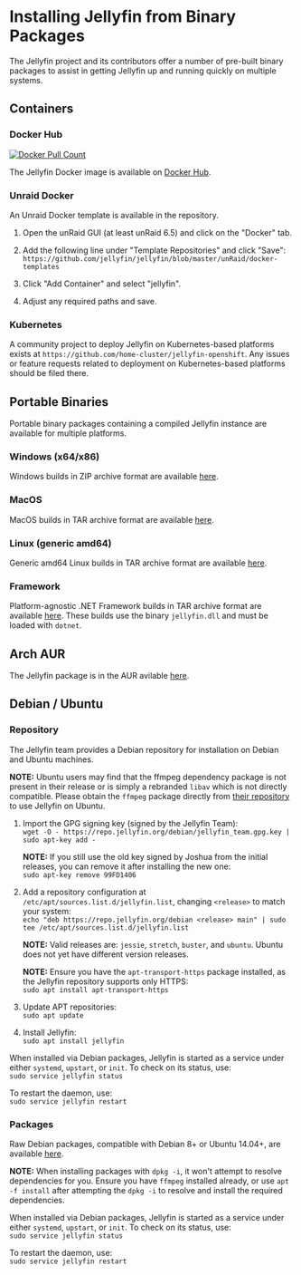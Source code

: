 # Installing Jellyfin from Binary Packages

The Jellyfin project and its contributors offer a number of pre-built binary packages to assist in getting Jellyfin up and running quickly on multiple systems.

## Containers

### Docker Hub

<a href="https://hub.docker.com/r/jellyfin/jellyfin"><img alt="Docker Pull Count" src="https://img.shields.io/docker/pulls/jellyfin/jellyfin.svg"></a>

The Jellyfin Docker image is available on [Docker Hub](https://hub.docker.com/r/jellyfin/jellyfin/).

### Unraid Docker

An Unraid Docker template is available in the repository.

1. Open the unRaid GUI (at least unRaid 6.5) and click on the "Docker" tab.

1. Add the following line under "Template Repositories" and click "Save":  
    `https://github.com/jellyfin/jellyfin/blob/master/unRaid/docker-templates`

1. Click "Add Container" and select "jellyfin".

1. Adjust any required paths and save.

### Kubernetes

A community project to deploy Jellyfin on Kubernetes-based platforms exists at `https://github.com/home-cluster/jellyfin-openshift`.
Any issues or feature requests related to deployment on Kubernetes-based platforms should be filed there.

## Portable Binaries

Portable binary packages containing a compiled Jellyfin instance are available for multiple platforms.

### Windows (x64/x86)

Windows builds in ZIP archive format are available [here](https://repo.jellyfin.org/releases/server/windows).

### MacOS

MacOS builds in TAR archive format are available [here](https://repo.jellyfin.org/releases/server/macos).

### Linux (generic amd64)

Generic amd64 Linux builds in TAR archive format are available [here](https://repo.jellyfin.org/releases/server/linux).

### Framework

Platform-agnostic .NET Framework builds in TAR archive format are available [here](https://repo.jellyfin.org/releases/server/windows). These builds use the binary `jellyfin.dll` and must be loaded with `dotnet`.

## Arch AUR

The Jellyfin package is in the AUR avilable [here](https://aur.archlinux.org/packages/jellyfin-git/).

## Debian / Ubuntu

### Repository

The Jellyfin team provides a Debian repository for installation on Debian and Ubuntu machines.

**NOTE:** Ubuntu users may find that the ffmpeg dependency package is not present in their release or is simply a rebranded `libav` which is not directly compatible. Please obtain the `ffmpeg` package directly from [their repository](https://ffmpeg.org/) to use Jellyfin on Ubuntu.

1. Import the GPG signing key (signed by the Jellyfin Team):  
    `wget -O - https://repo.jellyfin.org/debian/jellyfin_team.gpg.key | sudo apt-key add -`

    **NOTE:** If you still use the old key signed by Joshua from the initial releases, you can remove it after installing the new one:  
        `sudo apt-key remove 99FD1406`

1. Add a repository configuration at `/etc/apt/sources.list.d/jellyfin.list`, changing `<release>` to match your system:  
    `echo "deb https://repo.jellyfin.org/debian <release> main" | sudo tee /etc/apt/sources.list.d/jellyfin.list`

    **NOTE:** Valid releases are: `jessie`, `stretch`, `buster`, and `ubuntu`. Ubuntu does not yet have different version releases.

    **NOTE:** Ensure you have the `apt-transport-https` package installed, as the Jellyfin repository supports only HTTPS:  
        `sudo apt install apt-transport-https`

1. Update APT repositories:  
    `sudo apt update`

1. Install Jellyfin:  
    `sudo apt install jellyfin`

When installed via Debian packages, Jellyfin is started as a service under either `systemd`, `upstart`, or `init`. To check on its status, use:  
`sudo service jellyfin status`

To restart the daemon, use:  
`sudo service jellyfin restart`

### Packages

Raw Debian packages, compatible with Debian 8+ or Ubuntu 14.04+, are available [here](https://repo.jellyfin.org/releases/server/debian).

**NOTE:** When installing packages with `dpkg -i`, it won't attempt to resolve dependencies for you. Ensure you have `ffmpeg` installed already, or use `apt -f install` after attempting the `dpkg -i` to resolve and install the required dependencies.

When installed via Debian packages, Jellyfin is started as a service under either `systemd`, `upstart`, or `init`. To check on its status, use:  
`sudo service jellyfin status`

To restart the daemon, use:  
`sudo service jellyfin restart`
